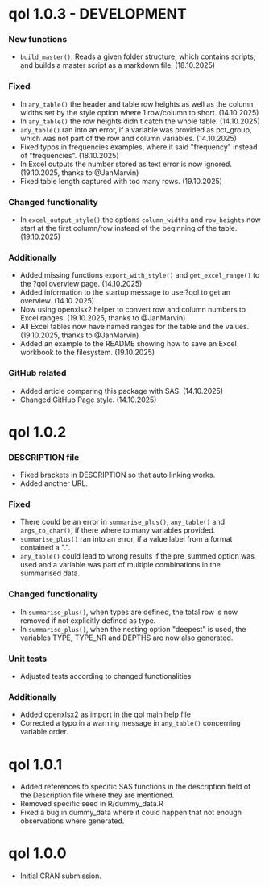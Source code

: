# qol 1.0.3 - DEVELOPMENT

### New functions
* `build_master()`: Reads a given folder structure, which contains scripts, and builds a master script as a markdown file. (18.10.2025)

### Fixed
* In `any_table()` the header and table row heights as well as the column widths set by the style option where 1 row/column to short. (14.10.2025)
* In `any_table()` the row heights didn't catch the whole table. (14.10.2025)
* `any_table()` ran into an error, if a variable was provided as pct_group, which was not part of the row and column variables. (14.10.2025)
* Fixed typos in frequencies examples, where it said "frequency" instead of "frequencies". (18.10.2025)
* In Excel outputs the number stored as text error is now ignored. (19.10.2025, thanks to @JanMarvin)
* Fixed table length captured with too many rows. (19.10.2025)

### Changed functionality
* In `excel_output_style()` the options `column_widths` and `row_heights` now start at the first column/row instead of the beginning of the table. (19.10.2025)

### Additionally
* Added missing functions `export_with_style()` and `get_excel_range()` to the ?qol overview page. (14.10.2025)
* Added information to the startup message to use ?qol to get an overview. (14.10.2025)
* Now using openxlsx2 helper to convert row and column numbers to Excel ranges. (19.10.2025, thanks to @JanMarvin)
* All Excel tables now have named ranges for the table and the values. (19.10.2025, thanks to @JanMarvin)
* Added an example to the README showing how to save an Excel workbook to the filesystem. (19.10.2025)

### GitHub related
* Added article comparing this package with SAS. (14.10.2025)
* Changed GitHub Page style. (14.10.2025)


# qol 1.0.2 

### DESCRIPTION file
* Fixed brackets in DESCRIPTION so that auto linking works.
* Added another URL.

### Fixed
* There could be an error in `summarise_plus()`, `any_table()` and `args_to_char()`, if there where to many variables provided.
* `summarise_plus()` ran into an error, if a value label from a format contained a ".".
* `any_table()` could lead to wrong results if the pre_summed option was used and a variable was part of multiple combinations in the summarised data.

### Changed functionality
* In `summarise_plus()`, when types are defined, the total row is now removed if not explicitly defined as type.
* In `summarise_plus()`, when the nesting option "deepest" is used, the variables TYPE, TYPE_NR and DEPTHS are now also generated.

### Unit tests
* Adjusted tests according to changed functionalities

### Additionally
* Added openxlsx2 as import in the qol main help file
* Corrected a typo in a warning message in `any_table()` concerning variable order.


# qol 1.0.1 

* Added references to specific SAS functions in the description field of the Description file where they are mentioned.
* Removed specific seed in R/dummy_data.R
* Fixed a bug in dummy_data where it could happen that not enough observations where generated.


# qol 1.0.0 

* Initial CRAN submission.
